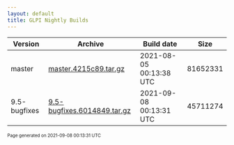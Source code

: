 ```yaml
---
layout: default
title: GLPI Nightly Builds
---
```


Version|Archive|Build date|Size
---|---|---|---
master|[master.4215c89.tar.gz](master.4215c89.tar.gz)|2021-08-05 00:13:38 UTC|81652331
9.5-bugfixes|[9.5-bugfixes.6014849.tar.gz](9.5-bugfixes.6014849.tar.gz)|2021-09-08 00:13:31 UTC|45711274

<font size="1">Page generated on 2021-09-08 00:13:31 UTC</font>
